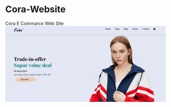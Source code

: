 # Cora-Website
Cora E Commarce Web Site
<img src="https://github.com/iamrishi007/Cora-Website/blob/main/readme.img/front%20page%20core.png" alt="">
